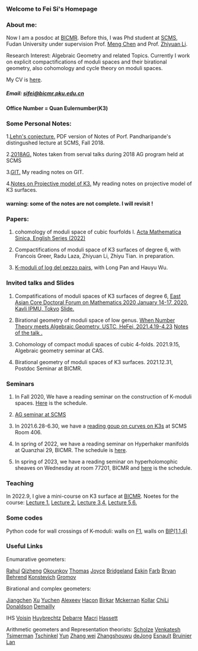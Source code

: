 
### Welcome to Fei Si's Homepage


### About me:
Now I am a posdoc at [BICMR](https://bicmr.pku.edu.cn/). Before this, I was Phd student at [SCMS](http://www.scms.fudan.edu.cn/), Fudan University under supervision Prof. [Meng Chen](https://faculty.fudan.edu.cn/chenmeng/zh_CN/index.htm) and Prof. [Zhiyuan Li](https://faculty.fudan.edu.cn/zhiyuanli/zh_CN/index.htm). 

Research Interest: Algebraic Geometry and related Topics. Currently I work on explicit compactifications of moduli spaces and their birational geometry, also  cohomology and cycle theory on moduli spaces.

My CV is <a href=" https://changfeng1992.github.io/SiFei/CV.pdf" target="_blank">here</a>.


##### Email: sifei@bicmr.pku.edu.cn

#### Office Number = Quan Eulernumber(K3)


### Some Personal Notes:

1.<a href=" https://changfeng1992.github.io/SiFei/Rahul's _talk.pdf" target="_blank">Lehn's conjecture.</a>
PDF version of Notes of Porf. Pandharipande's distingushed lecture at SCMS, Fall 2018. 

2.<a href=" https://changfeng1992.github.io/SiFei/AG_2018_program.pdf" target="_blank">2018AG.</a>
Notes taken from serval talks during 2018 AG program held at SCMS

3.<a href=" https://changfeng1992.github.io/SiFei/Notes_GIT.pdf" target="_blank">GIT.</a>
My reading notes on GIT.

4.<a href=" https://changfeng1992.github.io/SiFei/projective model K3.pdf.pdf" target="_blank">Notes on Projective model of K3.</a> 
My reading notes on projective model of K3 surfaces.

#### warning: some of the notes are not complete. I will revisit !

### Papers:

1. cohomology of moduli space of cubic fourfolds I. [Acta Mathematica Sinica, English Series (2022)](https://link.springer.com/article/10.1007/s10114-022-1042-5)

2. Compactifications of moduli space of K3 surfaces of degree 6, with Francois Greer, Radu Laza, Zhiyuan Li, Zhiyu Tian. in preparation.

3. [K-moduli of log del pezzo pairs](https://arxiv.org/abs/2303.05651), with Long Pan and Hauyu Wu.

### Invited talks and Slides

1. Compatifications of moduli spaces of K3 surfaces of degree 6, [East Asian Core Doctoral Forum on Mathematics 2020
January 14-17, 2020, Kavli IPMU, Tokyo](https://www.ms.u-tokyo.ac.jp/~yasuyuki/eacdfm2020.htm)
 <a href=" https://changfeng1992.github.io/SiFei/Tyoko_Si.pdf" target="_blank">Slide.</a>
 
 2. Birational geometry of moduli space of low genus. [When Number Theory meets Algebraic Geometry, USTC, HeFei, 2021.4.19-4.23](http://staff.ustc.edu.cn/~yqliang/files/NTAG-1st.htm)  <a href=" https://changfeng1992.github.io/SiFei/talk_at_AG_forum (1).pdf" target="_blank">Notes of the talk .</a>
 
 3. Cohomology of compact moduli spaces of cubic 4-folds. 2021.9.15, Algebraic geometry seminar at CAS. 
 
 4. Birational geometry of moduli spaces of K3 surfaces. 2021.12.31,  Postdoc Seminar at BICMR.


### Seminars

1. In Fall 2020, We have a reading seminar on the construction of K-moduli spaces. <a href=" https://changfeng1992.github.io/SiFei/K-moduli seminar.pdf" target="_blank">Here</a>  is the schedule. 


2. [AG seminar at SCMS](http://www.scms.fudan.edu.cn/Data/List/Fudan-SCMS.html) 

3. In 2021.6.28-6.30, we have a [reading goup on curves on K3s](http://homepage.fudan.edu.cn/zhiyuanli/seminars/reading-workshop-curves-on-k3-surfaces/) at SCMS Room 406.

4. In spring of 2022, we have a reading seminar on Hyperhaker manifolds at Quanzhai 29, BICMR. The schedule is  <a href=" https://changfeng1992.github.io/SiFei/Seminar_on_BV_conjecture_and_the_related__2022_Spring.pdf" target="_blank">here</a>.

5.  In  spring of 2023, we have a reading seminar on hyperholomophic sheaves on Wednesday at room 77201, BICMR and  <a href=" https://changfeng1992.github.io/SiFei/Reading_seminar_on_moduli_of_sheaves_of_HK_2023_Spring.pdf" target="_blank">here</a> is the schedule.

### Teaching 

In 2022.9, I give a mini-course on K3 surface at [BICMR](https://bicmr.pku.edu.cn/content/show/70-2771.html). Noetes for the course:
<a href=" https://changfeng1992.github.io/SiFei/Lect1.pdf" target="_blank">Lecture 1.</a>
<a href=" https://changfeng1992.github.io/SiFei/Lect2.pdf" target="_blank">Lecture 2.</a>
<a href=" https://changfeng1992.github.io/SiFei/Lect3 and Lect4.pdf" target="_blank">Lecture 3,4.</a>
<a href=" https://changfeng1992.github.io/SiFei/Lect5,6.pdf" target="_blank">Lecture 5,6.</a>


### Some codes

Python code for wall crossings of K-moduli:
walls on  <a href=" https://changfeng1992.github.io/SiFei/wall test - (z,u) - F1.ipynb" target="_blank">F1</a>,
walls on  <a href=" https://changfeng1992.github.io/SiFei/wall test - (z,u) - Bl P(1,1,14).ipynb" target="_blank">BlP(1,1,4)</a>

### Useful Links

Enumarative geometers:

[Rahul](https://people.math.ethz.ch/~rahul/)
[Qizheng](http://bicmr.pku.edu.cn/~qizheng/#)
[Okounkov](http://www.math.columbia.edu/~okounkov/)
[Thomas](http://wwwf.imperial.ac.uk/~rpwt/)
[Joyce](http://people.maths.ox.ac.uk/joyce/)
[Bridgeland](http://www.tom-bridgeland.staff.shef.ac.uk/)
[Eskin](http://math.uchicago.edu/~eskin/)
[Farb](http://www.math.uchicago.edu/~farb/)
[Bryan](http://www.math.ubc.ca/~jbryan/)
[Behrend](http://www.math.ubc.ca/~behrend/)
[Konstevich](http://www.ihes.fr/~maxim/publicationsanglais.html)
[Gromov](https://www.ihes.fr/~gromov/)

Birational and complex geometers:

[Jiangchen](https://chenjiangfudan.github.io/home/)
[Xu](https://web.math.princeton.edu/~chenyang/)
[Yuchen](https://faculty.wcas.northwestern.edu/yuchenl/)
[Alexeev](http://alpha.math.uga.edu/~valery/)
[Hacon](http://www.math.utah.edu/~hacon/)
[Birkar](https://www.dpmms.cam.ac.uk/~cb496/)
[Mckernan](http://www.math.ucsd.edu/~jmckerna/)
[Kollar](https://web.math.princeton.edu/~kollar/)
[ChiLi](https://sites.math.rutgers.edu/~cl1412/)
[Donaldson](http://wwwf.imperial.ac.uk/~skdona/)
[Demailly](https://www-fourier.ujf-grenoble.fr/~demailly/)

IHS 
[Voisin](https://webusers.imj-prg.fr/~claire.voisin/)
[Huybrechtz](http://www.math.uni-bonn.de/~huybrech/)
[Debarre](https://webusers.imj-prg.fr/olivier.debarre)
[Macri](https://www.imo.universite-paris-saclay.fr/~macri/)
[Hassett](http://www.math.brown.edu/~bhassett/)

Arithmetic geometers and Representation theorists:
[Scholze](http://www.math.uni-bonn.de/people/scholze/)
[Venkatesh](http://math.stanford.edu/~akshay/)
[ Tsimerman](http://www.math.toronto.edu/~jacobt/)
[Tschinkel](https://cims.nyu.edu/~tschinke/)
[Yun](http://math.mit.edu/~zyun/)
[Zhang wei](http://math.mit.edu/~wz2113/)
[Zhangshouwu](https://web.math.princeton.edu/~shouwu/)
[deJong](http://math.columbia.edu/~dejong/)
[Esnault](http://page.mi.fu-berlin.de/esnault/)
[Bruinier](https://www.mathematik.tu-darmstadt.de/fb/personal/details/jan_hendrik_bruinier.en.jsp)
[Lan](https://www-users.cse.umn.edu/~kwlan/)
